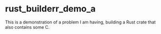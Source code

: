 # rust_builderr_demo_a
This is a demonstration of a problem I am having, building a Rust crate that also contains some C.
